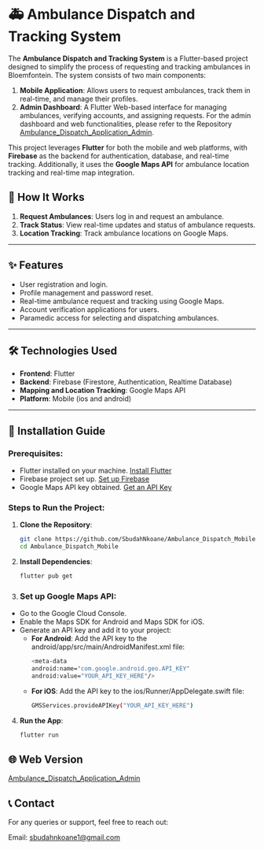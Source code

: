 # 🚑 Ambulance Dispatch and Tracking System

The **Ambulance Dispatch and Tracking System** is a Flutter-based project designed to simplify the process of requesting and tracking ambulances in Bloemfontein. The system consists of two main components:

1. **Mobile Application**: Allows users to request ambulances, track them in real-time, and manage their profiles.
2. **Admin Dashboard**: A Flutter Web-based interface for managing ambulances, verifying accounts, and assigning requests. For the admin dashboard and web functionalities, please refer to the Repository [Ambulance_Dispatch_Application_Admin](https://github.com/SbudahNkoane/Ambulance_Dispatch_Application_Admin.git).

This project leverages **Flutter** for both the mobile and web platforms, with **Firebase** as the backend for authentication, database, and real-time tracking. Additionally, it uses the **Google Maps API** for ambulance location tracking and real-time map integration.

## 📖 How It Works
1. **Request Ambulances**: Users log in and request an ambulance.
2. **Track Status**: View real-time updates and status of ambulance requests.
3. **Location Tracking**: Track ambulance locations on Google Maps.

---

## ✨ Features
- User registration and login.
- Profile management and password reset.
- Real-time ambulance request and tracking using Google Maps.
- Account verification applications for users.
- Paramedic access for selecting and dispatching ambulances.
---

## 🛠️ Technologies Used
- **Frontend**: Flutter
- **Backend**: Firebase (Firestore, Authentication, Realtime Database)
- **Mapping and Location Tracking**: Google Maps API
- **Platform**: Mobile (ios and android)

---

## 🚀 Installation Guide

### Prerequisites:
- Flutter installed on your machine. [Install Flutter](https://flutter.dev/docs/get-started/install)
- Firebase project set up. [Set up Firebase](https://firebase.google.com/docs/flutter/setup)
- Google Maps API key obtained. [Get an API Key](https://developers.google.com/maps/documentation/android-sdk/get-api-key)

### Steps to Run the Project:
1. **Clone the Repository**:
   ```bash
   git clone https://github.com/SbudahNkoane/Ambulance_Dispatch_Mobile.git
   cd Ambulance_Dispatch_Mobile

2. **Install Dependencies**:
   ```bash
   flutter pub get

3. ### Set up Google Maps API:
- Go to the Google Cloud Console.
- Enable the Maps SDK for Android and Maps SDK for iOS.
- Generate an API key and add it to your project:
  - **For Android**: Add the API key to the android/app/src/main/AndroidManifest.xml file:
    ```bash
    <meta-data
    android:name="com.google.android.geo.API_KEY"
    android:value="YOUR_API_KEY_HERE"/>
  - **For iOS**: Add the API key to the ios/Runner/AppDelegate.swift file:
    ```bash
    GMSServices.provideAPIKey("YOUR_API_KEY_HERE")
4. **Run the App**:
   ```bash
   flutter run
## 🌐 Web Version
[Ambulance_Dispatch_Application_Admin](https://github.com/SbudahNkoane/Ambulance_Dispatch_Application_Admin.git)

## 📞 Contact
For any queries or support, feel free to reach out:

Email: sbudahnkoane1@gmail.com
